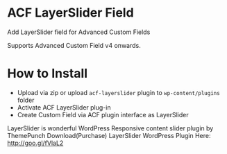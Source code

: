 ACF LayerSlider Field
===============

Add LayerSlider field for Advanced Custom Fields

Supports Advanced Custom Field v4 onwards.

How to Install
===============
- Upload via zip or upload `acf-layerslider` plugin to `wp-content/plugins` folder
- Activate ACF LayerSlider plug-in
- Create Custom Field via ACF plugin interface as LayerSlider

LayerSlider is wonderful WordPress Responsive content slider plugin by ThemePunch 
Download(Purchase) LayerSlider WordPress Plugin Here: http://goo.gl/fVlaL2
